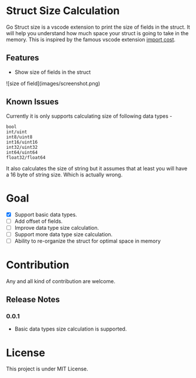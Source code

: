 # Struct Size Calculation

Go Struct size is a vscode extension to print the size of fields in the struct. It will help you understand how much space your struct is going to take in the memory.
This is inspired by the famous vscode extension [import cost](https://github.com/wix/import-cost).

## Features

- Show size of fields in the struct

\!\[size of field\]\(images/screenshot.png\)

## Known Issues

Currently it is only supports calculating size of following data types -

```
bool
int/uint
int8/uint8
int16/uint16
int32/uint32
int64/uint64
float32/float64
```

It also calculates the size of string but it assumes that at least you will have a 16 byte of string size. Which is actually wrong.

# Goal

- [x] Support basic data types.
- [ ] Add offset of fields.
- [ ] Improve data type size calculation.
- [ ] Support more data type size calculation.
- [ ] Ability to re-organize the struct for optimal space in memory

# Contribution

Any and all kind of contribution are welcome.

## Release Notes

### 0.0.1

- Basic data types size calculation is supported.

# License

This project is under MIT License.
